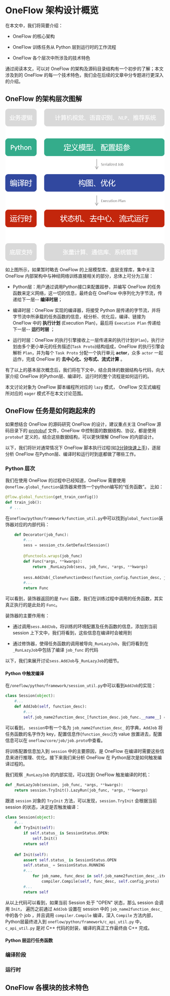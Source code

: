 # OneFlow 架构设计概览

在本文中，我们将简要介绍：

* OneFlow 的核心架构

* OneFlow 训练任务从 Python 层到运行时的工作流程

* OneFlow 各个层次中所涉及的技术特色

通过阅读本文，可以对 OneFlow 的架构及源码目录结构有一个初步的了解；本文涉及到的 OneFlow 的每一个技术特色，我们会在后续的文章中分专题进行更深入的介绍。

## OneFlow 的架构层次图解
![summary of oneflow](imgs/design_overview.png)


如上图所示，如果暂时略去 OneFlow 的上层模型库、底层支撑库，集中关注 OneFlow 内部架构中与神经网络训练直接相关的部分，总体上可分为三层：

* Python层：用户通过调用Python接口来配置超参，并编写 OneFlow 的任务函数来定义网络，这一切的信息，最终会在 OneFlow 中序列化为字节流，传递给下一层-- **编译时层**；

* 编译时层：OneFlow 实现的编译器，将接受 Python 层传递的字节流，并将字节流中所承载的任务函数的信息，经分析、优化后，编译、链接为 OneFlow 中的 **执行计划** (Execution Plan)，最后将 `Execution Plan` 传递给下一层-- **运行时层** ；

* 运行时层：OneFlow 的执行引擎接收上一层传递来的执行计划(`Plan`)，执行计划由多个更小单元的任务描述(`Task Proto`)结构组成，OneFlow 的执行引擎会解析 `Plan`，并为每个 `Task Proto` 分配一个执行单元 **actor**，众多 `actor` 一起运作，完成 OneFlow 的 **去中心化、分布式、流式计算** 。

有了以上的基本层次概念后，我们将在下文中，结合具体的数据结构与代码，向大家介绍 OneFlow 的Python层、编译时、运行时的整个流程是如何运行的。


本文讨论对象为 OneFlow 脚本编程所对应的 `lazy` 模式， OneFlow 交互式编程所对应的 `eager` 模式不在本文讨论范围。

## OneFlow 任务是如何跑起来的
如果想结合 OneFlow 的源码研究 OneFlow 的设计，建议重点关注 OneFlow 源码目录下的 [protobuf](https://developers.google.cn/protocol-buffers/) 文件，OneFlow 中控制面的数据结构、协议，都是使用 `protobuf` 定义的，结合这些数据结构，可以更快理解 OneFlow 的内部设计。

以下，我们将针对通常情况下 OneFlow 脚本执行过程(如[3分钟快速上手](../quick_start/quickstart_in_3_min.md))，逐层分析 OneFlow 在Python层、编译时和运行时到底都做了哪些工作。

### Python 层次
我们在使用 OneFlow 的过程中已经知道，OneFlow 需要使用`@oneflow.global_function`装饰器来修饰一个python编写的“任务函数”。
比如：
```python
@flow.global_function(get_train_config())
def train_job():
  # ...
```

在`oneflow/python/framework/function_util.py`中可以找到`global_function`装饰器对应的内部代码：
```python
    def Decorator(job_func):
        #...
        sess = session_ctx.GetDefaultSession()

        @functools.wraps(job_func)
        def Func(*args, **kwargs):
            return _RunLazyJob(sess, job_func, *args, **kwargs)

        sess.AddJob(_CloneFunctionDesc(function_config.function_desc, job_func))
        #...
        return Func
```
可以看到，装饰器返回的是 `Func` 函数，我们在训练过程中调用的任务函数，其实真正执行的是此处的 `Func`。

装饰器的主要作用有：

* 通过调用`sess.AddJob`，将训练的环境配置及任务函数的信息，添加到当前 session 上下文中，我们将看到，这些信息在编译时会被用到

* 通过修饰器，使得任务函数的调用被导向`_RunLazyJob`，我们将看到在`_RunLazyJob`中包括了编译 `job_func` 的代码

以下，我们来展开讨论`sess.AddJob`与`_RunLazyJob`的细节。

#### Python 中触发编译

在`/oneflow/python/framework/session_util.py`中可以看到`AddJob`的实现：
```python
class Session(object):
    #...
    def AddJob(self, function_desc):
        #...
        self.job_name2function_desc_[function_desc.job_func.__name__] = function_desc
```
可以看到， `session`中有一个名为 `job_name2function_desc_` 的字典，`AddJob` 将任务函数的名字作为 key，配置信息作(`function_desc`)为 value 放置进去，配置信息可以在 `oneflow/core/job/job.proto`中查看。

将训练配置信息加入到 `session` 中的主要原因，是 OneFlow 在编译时需要这些信息来进行推理、优化。接下来我们来分析 OneFlow 在 Python层次是如何触发编译过程的。

我们观察 `_RunLazyJob` 的内部实现，可以找到 OneFlow 触发编译的时机：
```python
def _RunLazyJob(session, job_func, *args, **kwargs):
    return session.TryInit().LazyRun(job_func, *args, **kwargs)
```
跟进 `session` 对象的 `TryInit` 方法，可以发现，`session.TryInit` 会根据当前 session 的状态，决定是否触发编译：
```python
class Session(object):
    #...
    def TryInit(self):
        if self.status_ is SessionStatus.OPEN:
            self.Init()
        return self

    def Init(self):
        assert self.status_ is SessionStatus.OPEN
        self.status_ = SessionStatus.RUNNING
        #...
            for job_name, func_desc in self.job_name2function_desc_.items():
                compiler.Compile(self, func_desc, self.config_proto)
        #...
        return self
```
从以上代码可以看到，如果当前 Session 处于 "OPEN" 状态，那么 session 会调用 `Init`， 遍历之前通过 `AddJob` 设置在 session 中的 `job_name2function_desc_` 中的各个 job ，并且调用 `compiler.Compile` 编译，深入 `Compile` 方法内部，Python层最终进入到 `oneflow/python/framework/c_api_util.py` 中，`c_api_util.py` 是对 C++ 代码的封装，编译的真正工作最终由 C++ 完成。

#### Python 层运行任务函数


### 编译阶段


### 运行时

## OneFlow 各模块的技术特色
